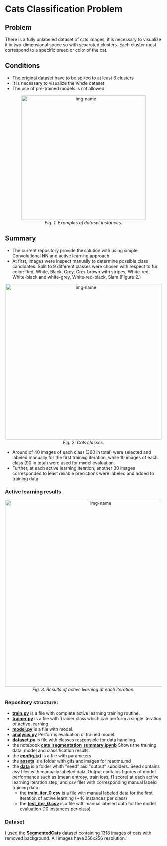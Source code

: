 # Cats Classification Problem
## Problem
There is a fully unlabeled dataset of cats images, it is necessary to visualize it in two-dimensional space so with separated clusters. Each cluster must correspond to a specific breed or color of the cat.

## Conditions
- The original dataset have to be splited to at least 6 clusters
- It is necessary to visualize the whole dataset
- The use of pre-trained models is not allowed

<p align="center">
  <img alt="img-name" src="https://github.com/OldFedot/CatsClassificationWithActiveLearning/blob/master/assets/cats_data_example.jpg" width="400">
  <br>
    <em>Fig. 1. Examples of dataset instances.</em>
</p>

## Summary
- The current repository provide the solution with using simple Convolutional NN and active learning approach.
- At first, images were inspect manually to determine possible class candidates. Split to 9 different classes were chosen with respect to fur color: Red, White, Black, Grey, Grey-brown with stripes, White-red, White-black and white-grey, White-red-black, Siam (Figure 2.)

<p align="center">
  <img alt="img-name" src="https://github.com/OldFedot/CatsClassificationWithActiveLearning/blob/master/assets/cats_classes.jpg" width="500">
  <br>
    <em>Fig. 2. Cats classes.</em>
</p>

- Around of 40 images of each class (360 in total) were selected and labeled manually for the first training iteration, while 10 images of each class (90 in total) were used for model evaluation.
- Further, at each active learning iteration, another 30 images corresponded to least reliable predictions were labeled and added to training data



### Active learning results
<p align="center">
  <img alt="img-name" src="https://github.com/OldFedot/CatsClassificationWithActiveLearning/blob/master/assets/results_tsne_loss_entropy.gif" width="600">
  <br>
    <em>Fig. 3. Results of active learning at each iteration.</em>
</p>




### Repository structure:
- **[train.py](https://github.com/OldFedot/CatsSegmentation/blob/master/train.py)** is a file with complete active learning training routine.
- **[trainer.py](https://github.com/OldFedot/CatsClassificationWithActiveLearning/blob/master/trainer.py)** is a file with Trainer class which can perform a single iteration of active learning
- **[model.py](https://github.com/OldFedot/CatsSegmentation/blob/master/model.py)** is a file with model.
- **[analysis.py](https://github.com/OldFedot/CatsSegmentation/blob/master/analysis.py)** Performs evaluation of trained model.
- **[dataset.py](https://github.com/OldFedot/CatsClassificationWithActiveLearning/blob/master/dataset.py)** is file with classes responsible for data handling.
- the notebook **[cats_segmentation_summary.ipynb](https://github.com/OldFedot/CatsSegmentation/blob/master/cats_segmentation_summary.ipynb)** Shows the training data, model and classification results.
- the **[config.txt](https://github.com/OldFedot/CatsClassificationWithActiveLearning/blob/master/config.txt)** is a file with parameters
- the **[assets](https://github.com/OldFedot/CatsClassificationWithActiveLearning/tree/master/assets)** is a folder with gifs and images for readme.md
- the **[data](https://github.com/OldFedot/CatsClassificationWithActiveLearning/tree/master/data)** is a folder whith "seed" and "output" subolders. Seed contains csv files with manually labeled data. Output contains figures of model performance such as (mean entropy, train loss, f1 score) at each active learning iteration step, and csv files with corresponding manual labeld training data
  - the **[train_iter_0.csv](https://github.com/OldFedot/CatsClassificationWithActiveLearning/blob/master/data/seed/train_iter_0.csv)** is a file with manual labeled data for the first iteration of active learning (~40 instances per class)
  - the **[test_iter_0.csv](https://github.com/OldFedot/CatsClassificationWithActiveLearning/blob/master/data/seed/test_iter_0.csv)** is a file with manual labeled data for the model evaluation (10 instances per class)



### Dataset
I used the **[SegmentedCats](https://drive.google.com/file/d/1r7I9vculYHCd7x-FbnpQvPhmS2AvUSAI/view?usp=sharing)** dataset containing 1318 images of cats with removed background. All images have 256x256 resolution.

